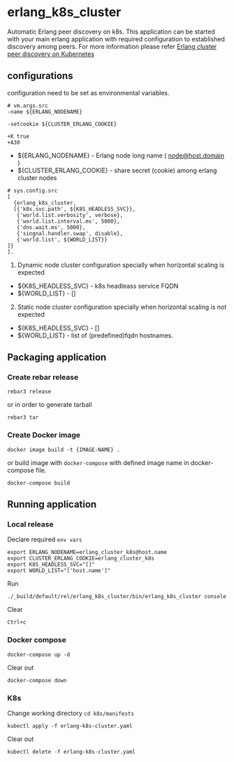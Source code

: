 # erlang_k8s_cluster
Automatic Erlang peer discovery on k8s. This application can be started with your main erlang application with required configuration to established discovery among peers. 
For more information please refer [Erlang cluster peer discovery on Kubernetes](https://contactchanaka.medium.com/erlang-cluster-peer-discovery-on-kubernetes-aa2ed15663f9)

## configurations

configuration need to be set as environmental variables.

```
# vm.args.src 
-name ${ERLANG_NODENAME} 

-setcookie ${CLUSTER_ERLANG_COOKIE}

+K true
+A30
```
- ${ERLANG_NODENAME} - Erlang node long name ( node@host.domain )
- ${CLUSTER_ERLANG_COOKIE} - share secret (cookie) among erlang cluster nodes

```
# sys.config.src
[
  {erlang_k8s_cluster, 
  [{'k8s.svc.path', ${K8S_HEADLESS_SVC}},
   {'world.list.verbosity', verbose},
   {'world.list.interval.ms', 5000},
   {'dns.wait.ms', 5000},
   {'singnal.handler.swap', disable},
   {'world.list', ${WORLD_LIST}}
]}
].
```
1. Dynamic node cluster configuration specially when horizontal scaling is expected
- ${K8S_HEADLESS_SVC} - k8s headleass service FQDN
- ${WORLD_LIST} - []

2. Static  node cluster configuration specially when horizontal scaling is not expected
- ${K8S_HEADLESS_SVC} - []
- ${WORLD_LIST} - list of (predefined)fqdn hostnames.

## Packaging application

### Create rebar release
```
rebar3 release
```
or in order to generate tarball
```
rebar3 tar
```

### Create Docker image
```
docker image build -t {IMAGE-NAME} .
```
or build image with `docker-compose` with defined image name in docker-compose file.
```
docker-compose build
```

## Running application

### Local release
Declare required `env vars`
```
export ERLANG_NODENAME=erlang_cluster_k8s@host.name
export CLUSTER_ERLANG_COOKIE=erlang_cluster_k8s
export K8S_HEADLESS_SVC="[]"
export WORLD_LIST="['host.name']"
```
Run
```
./_build/default/rel/erlang_k8s_cluster/bin/erlang_k8s_cluster console
```
Clear
```
Ctrl+c
```

### Docker compose
```
docker-compose up -d
```
Clear out
```
docker-compose down
```

### K8s
Change working directory 
`cd k8s/manifests`
```
kubectl apply -f erlang-k8s-cluster.yaml
```
Clear out
```
kubectl delete -f erlang-k8s-cluster.yaml
```
